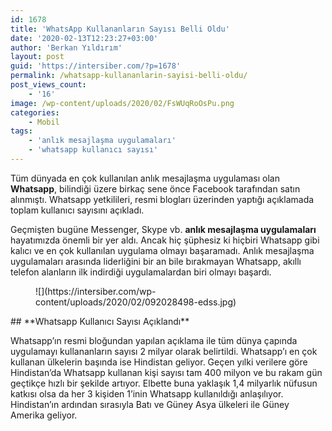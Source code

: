 ```yaml
---
id: 1678
title: 'WhatsApp Kullananların Sayısı Belli Oldu'
date: '2020-02-13T12:23:27+03:00'
author: 'Berkan Yıldırım'
layout: post
guid: 'https://intersiber.com/?p=1678'
permalink: /whatsapp-kullananlarin-sayisi-belli-oldu/
post_views_count:
    - '16'
image: /wp-content/uploads/2020/02/FsWUqRoOsPu.png
categories:
    - Mobil
tags:
    - 'anlık mesajlaşma uygulamaları'
    - 'whatsapp kullanıcı sayısı'
---
```


Tüm dünyada en çok kullanılan anlık mesajlaşma uygulaması olan **Whatsapp**, bilindiği üzere birkaç sene önce Facebook tarafından satın alınmıştı. Whatsapp yetkilileri, resmi blogları üzerinden yaptığı açıklamada toplam kullanıcı sayısını açıkladı.

Geçmişten bugüne Messenger, Skype vb. **anlık mesajlaşma uygulamaları** hayatımızda önemli bir yer aldı. Ancak hiç şüphesiz ki hiçbiri Whatsapp gibi kalıcı ve en çok kullanılan uygulama olmayı başaramadı. Anlık mesajlaşma uygulamaları arasında liderliğini bir an bile bırakmayan Whatsapp, akıllı telefon alanların ilk indirdiği uygulamalardan biri olmayı başardı.

<figure class="wp-block-image size-large">![](https://intersiber.com/wp-content/uploads/2020/02/092028498-edss.jpg)</figure>## **Whatsapp Kullanıcı Sayısı Açıklandı**

Whatsapp’ın resmi bloğundan yapılan açıklama ile tüm dünya çapında uygulamayı kullananların sayısı 2 milyar olarak belirtildi. Whatsapp’ı en çok kullanan ülkelerin başında ise Hindistan geliyor. Geçen yılki verilere göre Hindistan’da Whatsapp kullanan kişi sayısı tam 400 milyon ve bu rakam gün geçtikçe hızlı bir şekilde artıyor. Elbette buna yaklaşık 1,4 milyarlık nüfusun katkısı olsa da her 3 kişiden 1’inin Whatsapp kullanıldığı anlaşılıyor. Hindistan’ın ardından sırasıyla Batı ve Güney Asya ülkeleri ile Güney Amerika geliyor.